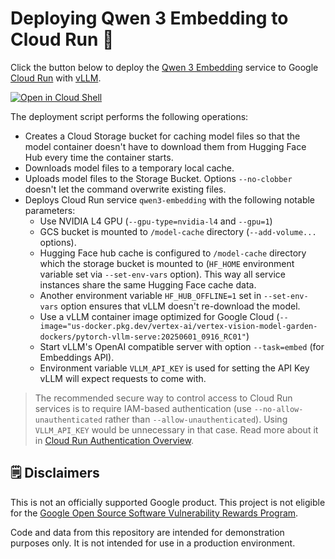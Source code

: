 # Deploying Qwen 3 Embedding to Cloud Run 🚀

Click the button below to deploy the [Qwen 3 Embedding](https://qwenlm.github.io/blog/qwen3-embedding/) service to Google [Cloud Run](https://console.cloud.google.com/run?utm_campaign=CDR_0xc245fc42_default_b423604648&utm_medium=external&utm_source=social) with [vLLM](https://docs.vllm.ai/).

[![Open in Cloud Shell](https://gstatic.com/cloudssh/images/open-btn.svg)](https://shell.cloud.google.com/cloudshell/?terminal=true&show=terminal&cloudshell_git_repo=https://github.com/vladkol/qwen-3-enbedding-cloud-run&cloudshell_tutorial=tutorial.md&utm_campaign=CDR_0xc245fc42_default_b423604648&utm_medium=external&utm_source=social)

The deployment script performs the following operations:

* Creates a Cloud Storage bucket for caching model files
so that the model container doesn't have to download them
from Hugging Face Hub every time the container starts.
* Downloads model files to a temporary local cache.
* Uploads model files to the Storage Bucket. Options `--no-clobber` doesn't let the command overwrite existing files.
* Deploys Cloud Run service `qwen3-embedding` with the following notable parameters:
    * Use NVIDIA L4 GPU (`--gpu-type=nvidia-l4` and `--gpu=1`)
    * GCS bucket is mounted to `/model-cache` directory (`--add-volume...` options).
    * Hugging Face hub cache is configured to `/model-cache` directory which the storage bucket is mounted to
    (`HF_HOME` environment variable set via `--set-env-vars` option).
    This way all service instances share the same Hugging Face cache data.
    * Another environment variable `HF_HUB_OFFLINE=1` set in `--set-env-vars` option ensures that
    vLLM doesn't re-download the model.
    * Use a vLLM container image optimized for Google Cloud (`--image="us-docker.pkg.dev/vertex-ai/vertex-vision-model-garden-dockers/pytorch-vllm-serve:20250601_0916_RC01"`)
    * Start vLLM's OpenAI compatible server with option `--task=embed` (for Embeddings API).
    * Environment variable `VLLM_API_KEY` is used for setting the API Key vLLM will expect requests to come with.

> The recommended secure way to control access to Cloud Run services is to require IAM-based authentication
(use `--no-allow-unauthenticated` rather than `--allow-unauthenticated`). Using `VLLM_API_KEY` would be unnecessary in that case.
Read more about it in [Cloud Run Authentication Overview](https://cloud.google.com/run/docs/authenticating/overview).

## 🗒️ Disclaimers

This is not an officially supported Google product. This project is not eligible for the [Google Open Source Software Vulnerability Rewards Program](https://bughunters.google.com/open-source-security).

Code and data from this repository are intended for demonstration purposes only. It is not intended for use in a production environment.
